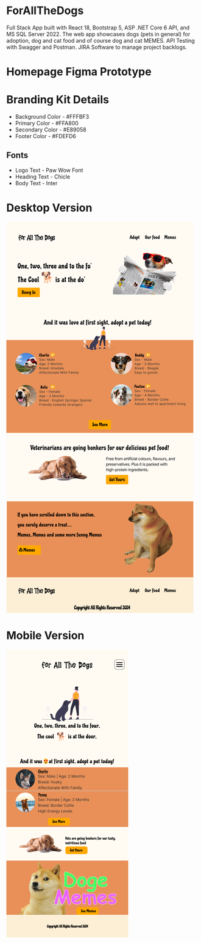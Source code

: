 # ForAllTheDogs
Full Stack App built with React 18, Bootstrap 5, ASP .NET Core 6 API, and MS SQL Server 2022. The web app showcases dogs (pets in general) for adoption, dog and cat food and of course dog and cat MEMES.
API Testing with Swagger and Postman. JIRA Software to manage project backlogs.

# Homepage Figma Prototype
# Branding Kit Details
* Background Color - #FFFBF3
* Primary Color - #FFA800
* Secondary Color - #E89058
* Footer Color - #FDEFD6

Fonts
-----------
* Logo Text - Paw Wow Font
* Heading Text - Chicle
* Body Text - Inter

# Desktop Version
![Figma Prototype](forallthedogs.client/src/assets/Home-Desktop.png)

# Mobile Version
![Figma Prototype](forallthedogs.client/src/assets/Home-Mobile.png)
